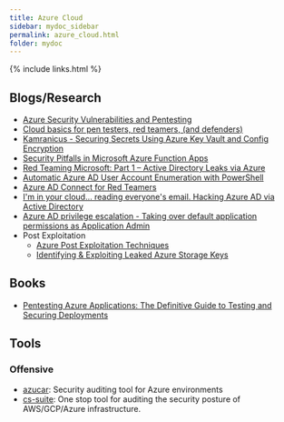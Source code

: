```yaml
---
title: Azure Cloud
sidebar: mydoc_sidebar
permalink: azure_cloud.html
folder: mydoc
---
```


{% include links.html %}

## Blogs/Research

* [Azure Security Vulnerabilities and Pentesting](https://rhinosecuritylabs.com/cloud-security/common-azure-security-vulnerabilities/)
* [Cloud basics for pen testers, red teamers, (and defenders)](https://adsecurity.org/wp-content/uploads/2017/07/2017-DEFCON-HackingTheCloud-SteereMetcalf-Final.pdf)
* [Kamranicus - Securing Secrets Using Azure Key Vault and Config Encryption](https://kamranicus.com/posts/2016-02-20-azure-key-vault-config-encryption-azure)
* [Security Pitfalls in Microsoft Azure Function Apps](https://www.twistlock.com/labs-blog/security-pitfalls-microsoft-azure-function-apps/)
* [Red Teaming Microsoft: Part 1 – Active Directory Leaks via Azure](https://www.blackhillsinfosec.com/red-teaming-microsoft-part-1-active-directory-leaks-via-azure/)
* [Automatic Azure AD User Account Enumeration with PowerShell](https://danielchronlund.com/2020/03/13/automatic-azure-ad-user-account-enumeration-with-powershell-scary-stuff/)
* [Azure AD Connect for Red Teamers](https://blog.xpnsec.com/azuread-connect-for-redteam/)
* [I'm in your cloud... reading everyone's email. Hacking Azure AD via Active Directory](https://www.slideshare.net/DirkjanMollema/im-in-your-cloud-reading-everyones-email-hacking-azure-ad-via-active-directory)
* [Azure AD privilege escalation - Taking over default application permissions as Application Admin](https://dirkjanm.io/azure-ad-privilege-escalation-application-admin/)
* Post Exploitation
    * [Azure Post Exploitation Techniques](https://azure.microsoft.com/en-in/blog/azure-post-exploitation-techniques/)
    * [Identifying & Exploiting Leaked Azure Storage Keys](https://www.notsosecure.com/identifying-exploiting-leaked-azure-storage-keys/)

## Books

* [Pentesting Azure Applications: The Definitive Guide to Testing and Securing Deployments](https://www.amazon.in/Pentesting-Azure-Applications-Definitive-Deployments-ebook/dp/B072SS34CP/ref=tmm_kin_swatch_0?_encoding=UTF8&qid=1536010588&sr=8-1)

## Tools

### Offensive

* [azucar](https://github.com/nccgroup/azucar): Security auditing tool for Azure environments
* [cs-suite](https://github.com/SecurityFTW/cs-suite): One stop tool for auditing the security posture of AWS/GCP/Azure infrastructure.
